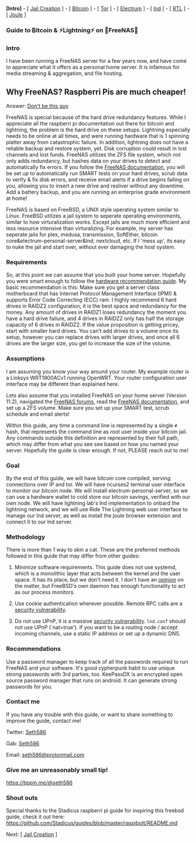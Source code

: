 **[Intro]** - [ [Jail Creation](freenas_1_jail_creation.md) ] - [ [Bitcoin](freenas_2_bitcoin.md) ] - [ [Tor](freenas_3_tor.md) ] - [ [Electrum](freenas_4_electrum.md) ] - [ [lnd](freenas_5_lnd.md) ] - [ [RTL](freenas_6_rtl.md) ] - [ [Joule](freenas_7_joule.md) ]

### Guide to ₿itcoin & ⚡Lightning️⚡ on 🦈FreeNAS🦈

### Intro

I have been running a FreeNAS server for a few years now, and have come to appreciate what it offers as a personal home server. It is infamous for media streaming & aggregation, and file hosting.

## Why FreeNAS? Raspberri Pis are much cheaper!

Answer: [Don't be this guy](https://github.com/lightningnetwork/lnd/issues/1214)

FreeNAS is special because of the hard drive redundancy features. While I appreciate all the raspberri pi documentation out there for bitcoin and lightning, the problem is the hard drive on these setups. Lightning especially needs to be online at all times, and were running hardware that is 1 spinning platter away from catastrophic failure. In addition, lightning does not have a reliable backup and restore system, yet. Disk corruption could result in lost channels and lost funds. FreeNAS utilizes the ZFS file system, which not only adds redundancy, but hashes data on your drives to detect and automatically fix errors. If you follow the [FreeNAS documentation](https://www.ixsystems.com/documentation/freenas/), you will be set up to automatically run SMART tests on your hard drives, scrub data to verify & fix disk errors, and receive email alerts if a drive begins failing on you, allowing you to insert a new drive and resliver without any downtime. Add a battery backup, and you are running an enterprise grade environment at home!

FreeNAS is based on FreeBSD, a UNIX style operating system similar to Linux. FreeBSD utilizes a jail system to seperate operating environments, similar to how virturalization works. Except jails are much more efficient and less resource intensive than virturalizing. For example, my server has seperate jails for plex, medusa, transmission, SoftEther, bitcoin core&electrum-personal-server&lnd, nextcloud, etc. If I 'mess up', its easy to nuke the jail and start over, without ever damaging the host system.

### Requirements
So, at this point we can assume that you built your home server. Hopefully you were smart enough to follow the [hardware recommendation guide](https://forums.freenas.org/index.php?resources/hardware-recommendations-guide.12/). My basic recommendation is this: Make sure you get a server class motherboard that has Internet Protocol Management Interface (IPMI) & supports Error Code Correcting (ECC) ram. I highly recommend 6 hard drives in RAIDZ2 configuration, it is the best space and redundancy for the money. Any amount of drives in RAIDZ1 loses redundancy the moment you have a hard drive failure, and 4 drives in RAIDZ2 only has half the storage capacity of 6 drives in RAIDZ2. If the value proposition is getting pricey, start with smaller hard drives. You can’t add drives to a volume once its setup, however you can replace drives with larger drives, and once all 6 drives are the larger size, you get to increase the size of the volume.

### Assumptions
I am assuming you know your way around your router. My example router is a Linksys WRT1900ACv1 running OpenWRT. Your router configuration user interface may be different than explained here.

Lets also assume that you installed FreeNAS on your home server (Version 11.2), navigated the [FreeNAS forums](http://forums.freenas.org/index.php), read the [FreeNAS documentation](https://www.ixsystems.com/documentation/freenas/), and set up a ZFS volume. Make sure you set up your SMART test, scrub schedule and email alerts!

Within this guide, any time a command line is represented by a single `#` hash, that represents the command line as root user inside your bitcoin jail. Any commands outside this definition are represented by their full path, which may differ from what you see see based on how you named your server. Hopefully the guide is clear enough. If not, PLEASE reach out to me!

### Goal
By the end of this guide, we will have bitcoin core compiled, serving connections over IP and tor. We will have ncurses2 terminal user interface to monitor our bitcoin node. We will install electrum-personal-server, so we can use a hardware wallet to cold store our bitcoin savings, verified with our own node. We will have lightning lab's lnd implementation to onbard the lightning network, and we will use Ride The Lightning web user interface to manage our lnd server, as well as install the joule browser extension and connect it to our lnd server.

### Methodology
There is more than 1 way to skin a cat. These are the preferred methods followed in this guide that may differ from other guides:

1. Minimize software requirements. This guide does not use systemd, which is a monolithic layer that acts between the kernel and the user space. It has its place, but we don't need it. I don't have an [opinion](https://muchweb.me/systemd-nsa-attempt/) on the matter, but FreeBSD's own daemon has enough functionality to act as our process monitors.

2. Use cookie authentication wherever possible. Remote RPC calls are a [security vulnerability](https://medium.com/@lukedashjr/cve-2018-20587-advisory-and-full-disclosure-a3105551e78b).

3. Do not use UPnP, it is a massive [security vulnerability](https://www.howtogeek.com/122487/htg-explains-is-upnp-a-security-risk/). `lnd.conf` should not use UPnP (`nat=true'). If you want to be a routing node / accept incoming channels, use a static IP address or set up a dynamic DNS. 

### Recommendations
Use a password manager to keep track of all the passwords required to run FreeNAS and your software. It's good cypherpunk habit to use unique strong passwords with 3rd parties, too. KeePassDX is an encrypted open source password manager that runs on android. It can generate strong passwords for you. 

### Contact me
If you have any trouble with this guide, or want to share something to improve the guide, contact me!

Twitter: [Seth586](https://twitter.com/seth586)

Gab: [Seth586](https://gab.com/seth586)

Email: seth586@protonmail.com

### Give me an unreasonably small tip!
https://tippin.me/@seth586

### Shout outs
Special thanks to the Stadicus raspberri pi guide for inspiring this freebsd guide, check it out here:
https://github.com/Stadicus/guides/blob/master/raspibolt/README.md

Next: [ [Jail Creation](freenas_1_jail_creation.md) ]
